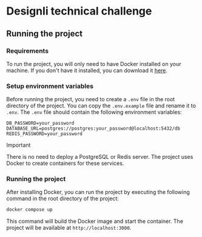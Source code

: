 # Designli technical challenge

## Running the project

### Requirements

To run the project, you will only need to have Docker installed on your machine. If you don't have it installed, you can download it [here](https://www.docker.com/products/docker-desktop).

### Setup environment variables

Before running the project, you need to create a `.env` file in the root directory of the project. You can copy the `.env.example` file and rename it to `.env`. The `.env` file should contain the following environment variables:

```env
DB_PASSWORD=your_password
DATABASE_URL=postgres://postgres:your_password@localhost:5432/db
REDIS_PASSWORD=your_password
```

> [!IMPORTANT]
> There is no need to deploy a PostgreSQL or Redis server. The project uses Docker to create containers for these services.

### Running the project

After installing Docker, you can run the project by executing the following command in the root directory of the project:

```bash
docker compose up
```

This command will build the Docker image and start the container. The project will be available at `http://localhost:3000`.
